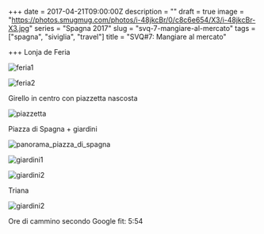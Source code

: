 +++
date = 2017-04-21T09:00:00Z
description = ""
draft = true
image = "https://photos.smugmug.com/photos/i-48jkcBr/0/c8c6e654/X3/i-48jkcBr-X3.jpg"
series = "Spagna 2017"
slug = "svq-7-mangiare-al-mercato"
tags = ["spagna", "siviglia", "travel"]
title = "SVQ#7: Mangiare al mercato"

+++
Lonja de Feria

![feria1](/images/siviglia2017/day3/20170421145620_IMG_3897-01.jpg)

![feria2](/images/siviglia2017/day3/20170421145926_IMG_3900-01.jpg)


Girello in centro con piazzetta nascosta

![piazzetta](/images/siviglia2017/day3/20170421183218_IMG_3917-01.jpg)


Piazza di Spagna + giardini

![panorama_piazza_di_spagna](/images/siviglia2017/day3/panorama_piazza_di_spagna.jpeg)

![giardini1](/images/siviglia2017/day3/20170421194416_IMG_3988-01.jpg)

![giardini2](/images/siviglia2017/day3/20170421194544_IMG_3994-01.jpg)

Triana

![giardini2](/images/siviglia2017/day3/20170421203312_IMG_4002-01.jpg)

Ore di cammino secondo Google fit: 5:54

